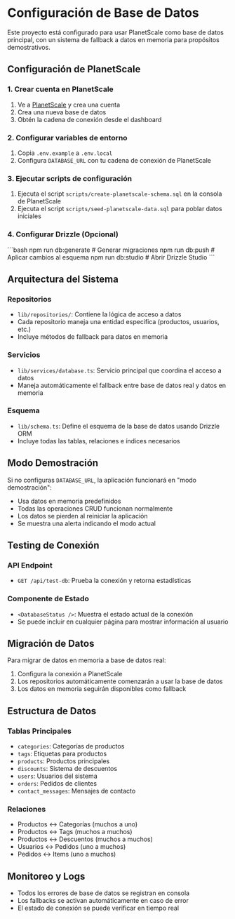 # Configuración de Base de Datos

Este proyecto está configurado para usar PlanetScale como base de datos principal, con un sistema de fallback a datos en memoria para propósitos demostrativos.

## Configuración de PlanetScale

### 1. Crear cuenta en PlanetScale
1. Ve a [PlanetScale](https://planetscale.com) y crea una cuenta
2. Crea una nueva base de datos
3. Obtén la cadena de conexión desde el dashboard

### 2. Configurar variables de entorno
1. Copia `.env.example` a `.env.local`
2. Configura `DATABASE_URL` con tu cadena de conexión de PlanetScale

### 3. Ejecutar scripts de configuración
1. Ejecuta el script `scripts/create-planetscale-schema.sql` en la consola de PlanetScale
2. Ejecuta el script `scripts/seed-planetscale-data.sql` para poblar datos iniciales

### 4. Configurar Drizzle (Opcional)
\`\`\`bash
npm run db:generate  # Generar migraciones
npm run db:push      # Aplicar cambios al esquema
npm run db:studio    # Abrir Drizzle Studio
\`\`\`

## Arquitectura del Sistema

### Repositorios
- `lib/repositories/`: Contiene la lógica de acceso a datos
- Cada repositorio maneja una entidad específica (productos, usuarios, etc.)
- Incluye métodos de fallback para datos en memoria

### Servicios
- `lib/services/database.ts`: Servicio principal que coordina el acceso a datos
- Maneja automáticamente el fallback entre base de datos real y datos en memoria

### Esquema
- `lib/schema.ts`: Define el esquema de la base de datos usando Drizzle ORM
- Incluye todas las tablas, relaciones e índices necesarios

## Modo Demostración

Si no configuras `DATABASE_URL`, la aplicación funcionará en "modo demostración":
- Usa datos en memoria predefinidos
- Todas las operaciones CRUD funcionan normalmente
- Los datos se pierden al reiniciar la aplicación
- Se muestra una alerta indicando el modo actual

## Testing de Conexión

### API Endpoint
- `GET /api/test-db`: Prueba la conexión y retorna estadísticas

### Componente de Estado
- `<DatabaseStatus />`: Muestra el estado actual de la conexión
- Se puede incluir en cualquier página para mostrar información al usuario

## Migración de Datos

Para migrar de datos en memoria a base de datos real:
1. Configura la conexión a PlanetScale
2. Los repositorios automáticamente comenzarán a usar la base de datos
3. Los datos en memoria seguirán disponibles como fallback

## Estructura de Datos

### Tablas Principales
- `categories`: Categorías de productos
- `tags`: Etiquetas para productos
- `products`: Productos principales
- `discounts`: Sistema de descuentos
- `users`: Usuarios del sistema
- `orders`: Pedidos de clientes
- `contact_messages`: Mensajes de contacto

### Relaciones
- Productos ↔ Categorías (muchos a uno)
- Productos ↔ Tags (muchos a muchos)
- Productos ↔ Descuentos (muchos a muchos)
- Usuarios ↔ Pedidos (uno a muchos)
- Pedidos ↔ Items (uno a muchos)

## Monitoreo y Logs

- Todos los errores de base de datos se registran en consola
- Los fallbacks se activan automáticamente en caso de error
- El estado de conexión se puede verificar en tiempo real
